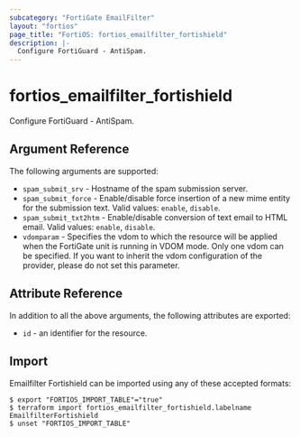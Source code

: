 ```yaml
---
subcategory: "FortiGate EmailFilter"
layout: "fortios"
page_title: "FortiOS: fortios_emailfilter_fortishield"
description: |-
  Configure FortiGuard - AntiSpam.
---
```


# fortios_emailfilter_fortishield
Configure FortiGuard - AntiSpam.

## Argument Reference

The following arguments are supported:

* `spam_submit_srv` - Hostname of the spam submission server.
* `spam_submit_force` - Enable/disable force insertion of a new mime entity for the submission text. Valid values: `enable`, `disable`.
* `spam_submit_txt2htm` - Enable/disable conversion of text email to HTML email. Valid values: `enable`, `disable`.
* `vdomparam` - Specifies the vdom to which the resource will be applied when the FortiGate unit is running in VDOM mode. Only one vdom can be specified. If you want to inherit the vdom configuration of the provider, please do not set this parameter.


## Attribute Reference

In addition to all the above arguments, the following attributes are exported:
* `id` - an identifier for the resource.

## Import

Emailfilter Fortishield can be imported using any of these accepted formats:
```
$ export "FORTIOS_IMPORT_TABLE"="true"
$ terraform import fortios_emailfilter_fortishield.labelname EmailfilterFortishield
$ unset "FORTIOS_IMPORT_TABLE"
```
